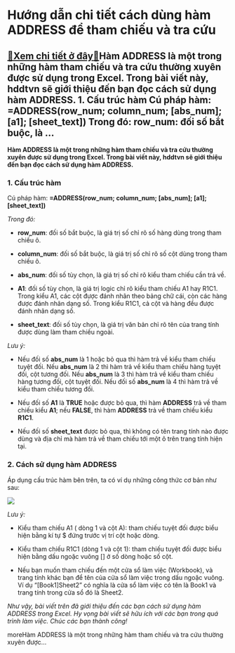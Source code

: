 Hướng dẫn chi tiết cách dùng hàm ADDRESS để tham chiếu và tra cứu
=================================================================

[:gift:Xem chi tiết ở đây:gift:](https://hddtvn.com/huong-dan-chi-tiet-cach-dung-ham-address-de-tham-chieu-va-tra-cuu/)Hàm ADDRESS là một trong những hàm tham chiếu và tra cứu thường xuyên được sử dụng trong Excel. Trong bài viết này, hddtvn sẽ giới thiệu đến bạn đọc cách sử dụng hàm ADDRESS. 1. Cấu trúc hàm Cú pháp hàm: =ADDRESS(row\_num; column\_num; [abs\_num]; [a1]; [sheet\_text]) Trong đó: row\_num: đối số bắt buộc, là …
----------------------------------------------------------------------------------------------------------------------------------------------------------------------------------------------------------------------------------------------------------------------------------------------------------------------

**Hàm ADDRESS là một trong những hàm tham chiếu và tra cứu thường xuyên được sử dụng trong Excel. Trong bài viết này, hddtvn sẽ giới thiệu đến bạn đọc cách sử dụng hàm ADDRESS.**


### 1. Cấu trúc hàm


Cú pháp hàm: **=ADDRESS(row\_num; column\_num; [abs\_num]; [a1]; [sheet\_text])**


*Trong đó:*




* **row\_num**: đối số bắt buộc, là giá trị số chỉ rõ số hàng dùng trong tham chiếu ô.

* **column\_num**: đối số bắt buộc, là giá trị số chỉ rõ số cột dùng trong tham chiếu ô.

* **abs\_num**: đối số tùy chọn, là giá trị số chỉ rõ kiểu tham chiếu cần trả về.

* **A1**: đối số tùy chọn, là giá trị logic chỉ rõ kiểu tham chiếu A1 hay R1C1. Trong kiểu A1, các cột được đánh nhãn theo bảng chữ cái, còn các hàng được đánh nhãn dạng số. Trong kiểu R1C1, cả cột và hàng đều được đánh nhãn dạng số.

* **sheet\_text**: đối số tùy chọn, là giá trị văn bản chỉ rõ tên của trang tính được dùng làm tham chiếu ngoài.



*Lưu ý:*




* Nếu đối số **abs\_num** là 1 hoặc bỏ qua thì hàm trả về kiểu tham chiếu tuyệt đối. Nếu **abs\_num** là 2 thì hàm trả về kiểu tham chiếu hàng tuyệt đối, cột tương đối. Nếu **abs\_num** là 3 thì hàm trả về kiểu tham chiếu hàng tương đối, cột tuyệt đối. Nếu đối số **abs\_num** là 4 thì hàm trả về kiểu tham chiếu tương đối.

* Nếu đối số **A1** là **TRUE** hoặc được bỏ qua, thì hàm **ADDRESS** trả về tham chiếu kiểu **A1**; nếu **FALSE**, thì hàm **ADDRESS** trả về tham chiếu kiểu **R1C1**.

* Nếu đối số **sheet\_text** được bỏ qua, thì không có tên trang tính nào được dùng và địa chỉ mà hàm trả về tham chiếu tới một ô trên trang tính hiện tại.



### 2. Cách sử dụng hàm ADDRESS


Áp dụng cấu trúc hàm bên trên, ta có ví dụ những công thức cơ bản như sau:


![](https://hddtvn.com/wp-content/uploads/2021/01/q4fwcUj.png)


*Lưu ý:*




* Kiểu tham chiếu A1 ( dòng 1 và cột A): tham chiếu tuyệt đối được biểu hiện bằng kí tự $ đứng trước vị trí cột hoặc dòng.

* Kiểu tham chiếu R1C1 (dòng 1 và cột 1): tham chiếu tuyệt đối được biểu hiện bằng dấu ngoặc vuông [] ở số dòng hoặc số cột.

* Nếu bạn muốn tham chiếu đến một cửa sổ làm việc (Workbook), và trang tính khác bạn để tên của cửa sổ làm việc trong dấu ngoặc vuông. Ví dụ “[Book1]Sheet2” có nghĩa là cửa sổ làm việc có tên là Book1 và trang tính trong cửa sổ đó là Sheet2.



*Như vậy, bài viết trên đã giới thiệu đến các bạn cách sử dụng hàm ADDRESS trong Excel. Hy vọng bài viết sẽ hữu ích với các bạn trong quá trình làm việc. Chúc các bạn thành công!*


moreHàm ADDRESS là một trong những hàm tham chiếu và tra cứu thường xuyên được…

